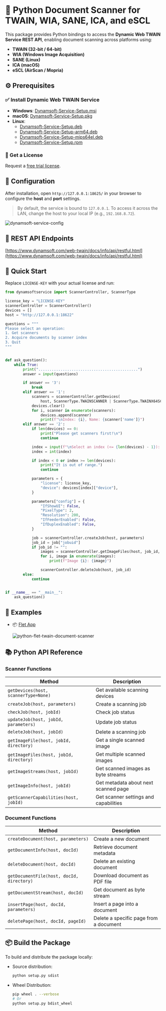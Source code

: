 # 🐍 Python Document Scanner for TWAIN, WIA, SANE, ICA, and eSCL
This package provides Python bindings to access the **Dynamic Web TWAIN Service REST API**, enabling document scanning across platforms using:

- **TWAIN (32-bit / 64-bit)**
- **WIA (Windows Image Acquisition)**
- **SANE (Linux)**
- **ICA (macOS)**
- **eSCL (AirScan / Mopria)**

## ⚙️ Prerequisites

### ✅ Install Dynamic Web TWAIN Service

- **Windows**: [Dynamsoft-Service-Setup.msi](https://demo.dynamsoft.com/DWT/DWTResources/dist/DynamsoftServiceSetup.msi)  
- **macOS**: [Dynamsoft-Service-Setup.pkg](https://demo.dynamsoft.com/DWT/DWTResources/dist/DynamsoftServiceSetup.pkg)  
- **Linux**:  
  - [Dynamsoft-Service-Setup.deb](https://demo.dynamsoft.com/DWT/DWTResources/dist/DynamsoftServiceSetup.deb)  
  - [Dynamsoft-Service-Setup-arm64.deb](https://demo.dynamsoft.com/DWT/DWTResources/dist/DynamsoftServiceSetup-arm64.deb)  
  - [Dynamsoft-Service-Setup-mips64el.deb](https://demo.dynamsoft.com/DWT/DWTResources/dist/DynamsoftServiceSetup-mips64el.deb)  
  - [Dynamsoft-Service-Setup.rpm](https://demo.dynamsoft.com/DWT/DWTResources/dist/DynamsoftServiceSetup.rpm)

### 🔑 Get a License

Request a [free trial license](https://www.dynamsoft.com/customer/license/trialLicense/?product=dcv&package=cross-platform).

## 🧩 Configuration

After installation, open `http://127.0.0.1:18625/` in your browser to configure the **host** and **port** settings.

> By default, the service is bound to `127.0.0.1`. To access it across the LAN, change the host to your local IP (e.g., `192.168.8.72`).

![dynamsoft-service-config](https://github.com/yushulx/dynamsoft-service-REST-API/assets/2202306/e2b1292e-dfbd-4821-bf41-70e2847dd51e)


## 📡 REST API Endpoints

[https://www.dynamsoft.com/web-twain/docs/info/api/restful.html](https://www.dynamsoft.com/web-twain/docs/info/api/restful.html)

## 🚀 Quick Start
Replace `LICENSE-KEY` with your actual license and run:

```python
from dynamsoftservice import ScannerController, ScannerType

license_key = "LICENSE-KEY"
scannerController = ScannerController()
devices = []
host = "http://127.0.0.1:18622"

questions = """
Please select an operation:
1. Get scanners
2. Acquire documents by scanner index
3. Quit
"""


def ask_question():
    while True:
        print(".............................................")
        answer = input(questions)

        if answer == '3':
            break
        elif answer == '1':
            scanners = scannerController.getDevices(
                host, ScannerType.TWAINSCANNER | ScannerType.TWAINX64SCANNER)
            devices.clear()
            for i, scanner in enumerate(scanners):
                devices.append(scanner)
                print(f"\nIndex: {i}, Name: {scanner['name']}")
        elif answer == '2':
            if len(devices) == 0:
                print("Please get scanners first!\n")
                continue

            index = input(f"\nSelect an index (<= {len(devices) - 1}): ")
            index = int(index) 

            if index < 0 or index >= len(devices):
                print("It is out of range.")
                continue

            parameters = {
                "license": license_key,
                "device": devices[index]["device"],
            }

            parameters["config"] = {
                "IfShowUI": False,
                "PixelType": 2,
                "Resolution": 200,
                "IfFeederEnabled": False,
                "IfDuplexEnabled": False,
            }

            job = scannerController.createJob(host, parameters)
            job_id = job["jobuid"]
            if job_id != "":
                images = scannerController.getImageFiles(host, job_id, "./")
                for i, image in enumerate(images):
                    print(f"Image {i}: {image}")

                scannerController.deleteJob(host, job_id)
        else:
            continue


if __name__ == "__main__":
    ask_question()
```

## 🧪 Examples
- 📦 [Flet App](https://github.com/yushulx/twain-wia-sane-scanner/tree/main/example)

    ![python-flet-twain-document-scanner](https://github.com/yushulx/twain-wia-sane-scanner/assets/2202306/219d2adc-b03c-4da7-8393-10f49cdbc54d)

## 📚 Python API Reference

### Scanner Functions

| Method | Description |
|--------|-------------|
| `getDevices(host, scannerType=None)` | Get available scanning devices |
| `createJob(host, parameters)` | Create a scanning job |
| `checkJob(host, jobId)` | Check job status |
| `updateJob(host, jobId, parameters)` | Update job status |
| `deleteJob(host, jobId)` | Delete a scanning job |
| `getImageFile(host, jobId, directory)` | Get a single scanned image |
| `getImageFiles(host, jobId, directory)` | Get multiple scanned images |
| `getImageStreams(host, jobId)` | Get scanned images as byte streams |
| `getImageInfo(host, jobId)` | Get metadata about next scanned page |
| `getScannerCapabilities(host, jobId)` | Get scanner settings and capabilities |

### Document Functions

| Method | Description |
|--------|-------------|
| `createDocument(host, parameters)` | Create a new document |
| `getDocumentInfo(host, docId)` | Retrieve document metadata |
| `deleteDocument(host, docId)` | Delete an existing document |
| `getDocumentFile(host, docId, directory)` | Download document as PDF file |
| `getDocumentStream(host, docId)` | Get document as byte stream |
| `insertPage(host, docId, parameters)` | Insert a page into a document |
| `deletePage(host, docId, pageId)` | Delete a specific page from a document |


## 📦 Build the Package
To build and distribute the package locally:
- Source distribution:
    
    ```bash
    python setup.py sdist
    ```

- Wheel Distribution:
    
    ```bash
    pip wheel . --verbose
    # Or
    python setup.py bdist_wheel
    ```


